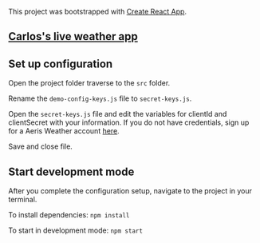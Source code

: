 This project was bootstrapped with [Create React App](https://github.com/facebookincubator/create-react-app).


## [Carlos's live weather app](http://bitly-clone.surge.sh/ "Carlos's weather app")


## Set up configuration
Open the project folder traverse to the `src` folder.

Rename the `demo-config-keys.js` file to `secret-keys.js`.

Open the `secret-keys.js` file and edit the variables for clientId and clientSecret with your information. If you do not have credentials, sign up for a Aeris Weather account [here](https://www.aerisweather.com/).

Save and close file.

## Start development mode
After you complete the configuration setup, navigate to the project in your terminal.

To install dependencies: `npm install`

To start in development mode: `npm start`
